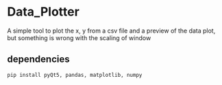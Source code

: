# Data_Plotter
A simple tool to plot the x, y from a csv file and a preview of the data plot, but something is wrong with the scaling of window
## dependencies
``` bash
pip install pyQt5, pandas, matplotlib, numpy
```
